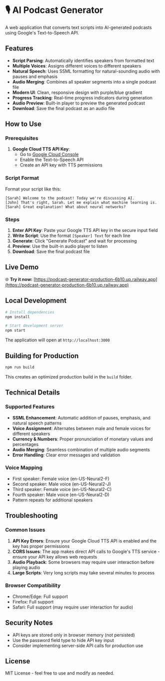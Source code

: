 # 🎙️ AI Podcast Generator

A web application that converts text scripts into AI-generated podcasts using Google's Text-to-Speech API.

## Features

- **Script Parsing**: Automatically identifies speakers from formatted text
- **Multiple Voices**: Assigns different voices to different speakers
- **Natural Speech**: Uses SSML formatting for natural-sounding audio with pauses and emphasis
- **Audio Merging**: Combines all speaker segments into a single podcast file
- **Modern UI**: Clean, responsive design with purple/blue gradient
- **Progress Tracking**: Real-time progress indicators during generation
- **Audio Preview**: Built-in player to preview the generated podcast
- **Download**: Save the final podcast as an audio file

## How to Use

### Prerequisites

1. **Google Cloud TTS API Key**: 
   - Go to [Google Cloud Console](https://console.cloud.google.com/)
   - Enable the Text-to-Speech API
   - Create an API key with TTS permissions

### Script Format

Format your script like this:
```
[Sarah] Welcome to the podcast! Today we're discussing AI.
[John] That's right, Sarah. Let me explain what machine learning is.
[Sarah] Great explanation! What about neural networks?
```

### Steps

1. **Enter API Key**: Paste your Google TTS API key in the secure input field
2. **Write Script**: Use the format `[Speaker] Text` for each line
3. **Generate**: Click "Generate Podcast" and wait for processing
4. **Preview**: Use the built-in audio player to listen
5. **Download**: Save the final podcast file

## Live Demo

🌐 **Try it now:** [https://podcast-generator-production-6b10.up.railway.app](https://podcast-generator-production-6b10.up.railway.app)

## Local Development

```bash
# Install dependencies
npm install

# Start development server
npm start
```

The application will open at `http://localhost:3000`

## Building for Production

```bash
npm run build
```

This creates an optimized production build in the `build` folder.

## Technical Details

### Supported Features

- **SSML Enhancement**: Automatic addition of pauses, emphasis, and natural speech patterns
- **Voice Assignment**: Alternates between male and female voices for different speakers
- **Currency & Numbers**: Proper pronunciation of monetary values and percentages
- **Audio Merging**: Seamless combination of multiple audio segments
- **Error Handling**: Clear error messages and validation

### Voice Mapping

- First speaker: Female voice (en-US-Neural2-F)
- Second speaker: Male voice (en-US-Neural2-J)
- Third speaker: Female voice (en-US-Neural2-C)
- Fourth speaker: Male voice (en-US-Neural2-D)
- Pattern repeats for additional speakers

## Troubleshooting

### Common Issues

1. **API Key Errors**: Ensure your Google Cloud TTS API is enabled and the key has proper permissions
2. **CORS Issues**: The app makes direct API calls to Google's TTS service - ensure your API key allows web requests
3. **Audio Playback**: Some browsers may require user interaction before playing audio
4. **Large Scripts**: Very long scripts may take several minutes to process

### Browser Compatibility

- Chrome/Edge: Full support
- Firefox: Full support  
- Safari: Full support (may require user interaction for audio)

## Security Notes

- API keys are stored only in browser memory (not persisted)
- Use the password field type to hide API key input
- Consider implementing server-side API calls for production use

## License

MIT License - feel free to use and modify as needed.
